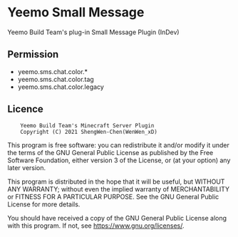 # Yeemo Small Message

Yeemo Build Team's plug-in Small Message Plugin (InDev)

## Permission

- yeemo.sms.chat.color.*
- yeemo.sms.chat.color.tag
- yeemo.sms.chat.color.legacy

## Licence
        Yeemo Build Team's Minecraft Server Plugin
        Copyright (C) 2021 ShengWen-Chen(WenWen_xD)

This program is free software: you can redistribute it and/or modify
it under the terms of the GNU General Public License as published by
the Free Software Foundation, either version 3 of the License, or
(at your option) any later version.

This program is distributed in the hope that it will be useful,
but WITHOUT ANY WARRANTY; without even the implied warranty of
MERCHANTABILITY or FITNESS FOR A PARTICULAR PURPOSE.  See the
GNU General Public License for more details.

You should have received a copy of the GNU General Public License
along with this program.  If not, see <https://www.gnu.org/licenses/>.

